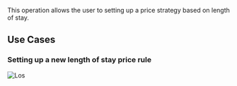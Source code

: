 This operation allows the user to setting up a price strategy based on length of stay.

## Use Cases
### Setting up a new length of stay price rule
![Los](docs/images/los-pricing-strategy.svg)
